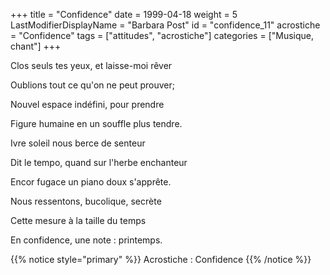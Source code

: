 +++
title = "Confidence"
date = 1999-04-18
weight = 5
LastModifierDisplayName = "Barbara Post"
id = "confidence_11"
acrostiche = "Confidence"
tags = ["attitudes", "acrostiche"]
categories = ["Musique, chant"]
+++

Clos seuls tes yeux, et laisse-moi rêver

Oublions tout ce qu'on ne peut prouver;

Nouvel espace indéfini, pour prendre

Figure humaine en un souffle plus tendre.

Ivre soleil nous berce de senteur

Dit le tempo, quand sur l'herbe enchanteur

Encor fugace un piano doux s'apprête.

Nous ressentons, bucolique, secrète

Cette mesure à la taille du temps

En confidence, une note : printemps.

{{% notice style="primary" %}}
Acrostiche : Confidence
{{% /notice %}}
